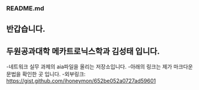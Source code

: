 ### README.md

 ## 반갑습니다.
 ## 두원공과대학 메카트로닉스학과 김성태 입니다.
 -네트워크 실무 과제의 aia파일을 올리는 저장소입니다.
 -아래의 링크는 제가 마크다운 문법을 확인한 곳 입니다.
 -외부링크: <https://gist.github.com/ihoneymon/652be052a0727ad59601>
